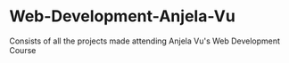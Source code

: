 # Web-Development-Anjela-Vu
Consists of all the projects made attending Anjela Vu's Web Development Course
